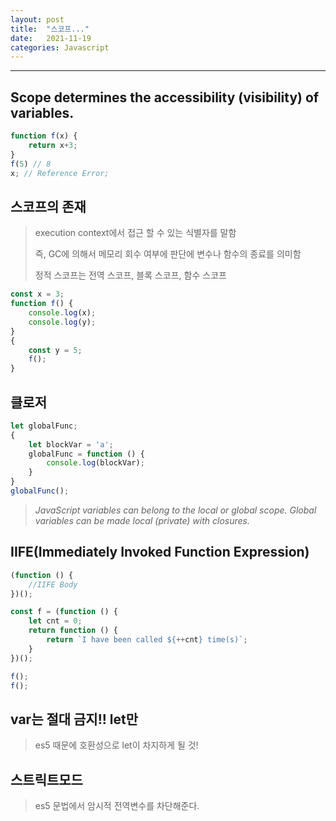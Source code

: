 ```yaml
---
layout: post
title:  "스코프..."
date:   2021-11-19
categories: Javascript
---
```

---

## Scope determines the accessibility (visibility) of variables.
```javascript
function f(x) {
    return x+3;    
}
f(5) // 8
x; // Reference Error;
```

## 스코프의 존재

> execution context에서 접근 할 수 있는 식별자를 말함
> 
> 즉, GC에 의해서 메모리 회수 여부에 판단에 변수나 함수의 종료를 의미함
>
> 정적 스코프는 전역 스코프, 블록 스코프, 함수 스코프
```javascript
const x = 3;
function f() {
    console.log(x);
    console.log(y);
}
{
    const y = 5;
    f();
}
```

## 클로저

```javascript
let globalFunc;
{
    let blockVar = 'a';
    globalFunc = function () {
        console.log(blockVar);
    }
}
globalFunc();
```

> *JavaScript variables can belong to the local or global scope.
> Global variables can be made local (private) with closures.*
> 

## IIFE(Immediately Invoked Function Expression)
```javascript
(function () {
    //IIFE Body
})();

const f = (function () {
    let cnt = 0;
    return function () {
        return `I have been called ${++cnt} time(s)`;
    }
})();

f();
f();
```

## var는 절대 금지!! let만

> es5 때문에 호환성으로 let이 차지하게 될 것!


## 스트릭트모드

> es5 문법에서 암시적 전역변수를 차단해준다.